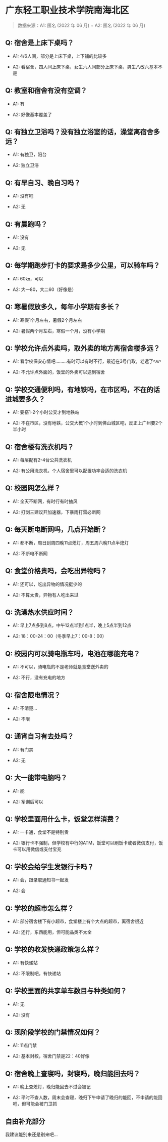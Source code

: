 # 广东轻工职业技术学院南海北区

> 数据来源：A1: 匿名 (2022 年 06 月) + A2: 匿名 (2022 年 06 月)

## Q: 宿舍是上床下桌吗？

- A1: 4/6人间，部分是上床下桌，上下铺的比较多

- A2: 看宿舍，四人间上床下桌，女生六人间部分上床下桌，男生八改六基本不是

## Q: 教室和宿舍有没有空调？

- A1: 有

- A2: 好像基本覆盖了

## Q: 有独立卫浴吗？没有独立浴室的话，澡堂离宿舍多远？

- A1: 有独卫，阳台

- A2: 独立卫浴

## Q: 有早自习、晚自习吗？

- A1: 没有吧

- A2: 无

## Q: 有晨跑吗？

- A1: 没有

- A2: 无

## Q: 每学期跑步打卡的要求是多少公里，可以骑车吗？

- A1: 60㎞，可以

- A2: 大一80，大二60（好像是）

## Q: 寒暑假放多久，每年小学期有多长？

- A1: 寒假1个月左右，暑假2个月左右

- A2: 暑假两个月左右，寒假一个月，没有小学期

## Q: 学校允许点外卖吗，取外卖的地方离宿舍楼多远？

- A1: 看学校保安心情吧………有时可以有时不行，最近在3号门取，老远了˃ʍ˂

- A2: 不允许点外面的，饭堂的外卖可以送到宿舍

## Q: 学校交通便利吗，有地铁吗，在市区吗，不在的话进城要多久？

- A1: 要搭1-2个小时公交才到地铁站

- A2: 不在市区，没有地铁，公交大概1个小时到佛山城区吧，反正上广州要2个半小时

## Q: 宿舍楼有洗衣机吗？

- A1: 每层配有2-4台公共洗衣机

- A2: 有公用洗衣机，个人宿舍里可以配置功率合适的洗衣机

## Q: 校园网怎么样？

- A1: 全天不断网，有时行有时抽风

- A2: 打剑三建议开加速器，下暴雨打雷必断网

## Q: 每天断电断网吗，几点开始断？

- A1: 都不断，周日到周四晚11点熄灯，周五周六晚11点半熄灯

- A2: 不断电不断网

## Q: 食堂价格贵吗，会吃出异物吗？

- A1: 还可以，吃出异物的情况挺少的

- A2: 不算太贵，异物有人吃出来过

## Q: 洗澡热水供应时间？

- A1: 早上7点多到8点，中午12点半到1点半，晚上5点半到12点

- A2: 18：00-24：00（冬季早上7：00-8：00）

## Q: 校园内可以骑电瓶车吗，电池在哪能充电？

- A1: 不可以，骑电瓶的不是老师就是食堂送外卖的

- A2: 不行，没有充电的地方

## Q: 宿舍限电情况？

- A1: 不清楚…

- A2: 不限

## Q: 通宵自习有去处吗？

- A1: 有门禁

- A2: 无

## Q: 大一能带电脑吗？

- A1: 能

- A2: 军训后可以

## Q: 学校里面用什么卡，饭堂怎样消费？

- A1: 一卡通，食堂不是特别贵

- A2: 银行卡不强制，但学校有中行的ATM，饭堂可以刷饭卡或者微信支付，饭卡可以用微信或支付宝充

## Q: 学校会给学生发银行卡吗？

- A1: 会，跟录取通知书一起发

- A2: 会

## Q: 学校的超市怎么样？

- A1: 部分宿舍楼下有小超市，食堂楼上有个大点的超市，离宿舍很近

- A2: 还行，东西能用，但可能品类不太全

## Q: 学校的收发快递政策怎么样？

- A1: 有快递站

- A2: 不限制吧，有快递站

## Q: 学校里面的共享单车数目与种类如何？

- A1: 无

- A2: 没有

## Q: 现阶段学校的门禁情况如何？

- A1: 11点门禁

- A2: 基本封校，宿舍门禁是22：40好像

## Q: 宿舍晚上查寝吗，封寝吗，晚归能回去吗？

- A1: 晚上查熄灯，晚归能回去不过会被记

- A2: 平时不查人数，周末会查寝，晚归下午申请了晚归的能回，不申请的能回吧，但可能会被门卫抓

## 自由补充部分

我建议能别来还是别来吧…